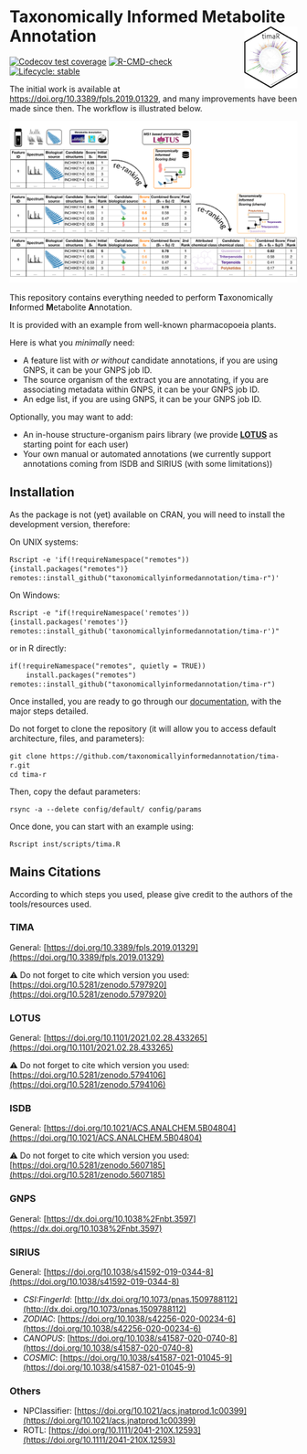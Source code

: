 # Taxonomically Informed Metabolite Annotation <img src='man/figures/logo.png' align="right" height="108" />

<!-- badges: start -->
[![Codecov test coverage](https://codecov.io/gh/taxonomicallyinformedannotation/tima-r/branch/main/graph/badge.svg)](https://app.codecov.io/gh/taxonomicallyinformedannotation/tima-r?branch=main)
[![R-CMD-check](https://github.com/taxonomicallyinformedannotation/tima-r/workflows/R-CMD-check/badge.svg)](https://github.com/taxonomicallyinformedannotation/tima-r/actions)
[![Lifecycle: stable](https://img.shields.io/badge/lifecycle-stable-brightgreen.svg)](https://lifecycle.r-lib.org/articles/stages.html#stable)
<!-- badges: end -->

The initial work is available at https://doi.org/10.3389/fpls.2019.01329, and many improvements have been made since then.
The workflow is illustrated below.

![Workflow](man/figures/tima.svg)

This repository contains everything needed to perform **T**axonomically **I**nformed **M**etabolite **A**nnotation.

It is provided with an example from well-known pharmacopoeia plants.

Here is what you *minimally* need:

- A feature list with *or without* candidate annotations, if you are using GNPS, it can be your GNPS job ID.
- The source organism of the extract you are annotating, if you are associating metadata within GNPS, it can be your
  GNPS job ID.
- An edge list, if you are using GNPS, it can be your GNPS job ID.

Optionally, you may want to add:

- An in-house structure-organism pairs library (we provide **[LOTUS](https://lotusnprod.github.io/lotus-manuscript)** as starting point for each user)
- Your own manual or automated annotations (we currently support annotations coming from ISDB and SIRIUS (with some limitations))

## Installation

As the package is not (yet) available on CRAN, you will need to install the development version, therefore:

On UNIX systems:
```shell
Rscript -e 'if(!requireNamespace("remotes")){install.packages("remotes")}
remotes::install_github("taxonomicallyinformedannotation/tima-r")'
```

On Windows:
```shell
Rscript -e "if(!requireNamespace('remotes')){install.packages('remotes')}
remotes::install_github('taxonomicallyinformedannotation/tima-r')"
```

or in R directly:

```shell
if(!requireNamespace("remotes", quietly = TRUE))
    install.packages("remotes")
remotes::install_github("taxonomicallyinformedannotation/tima-r")
```

Once installed, you are ready to go through our [documentation](https://taxonomicallyinformedannotation.github.io/tima-r/articles/), with the major steps detailed.

Do not forget to clone the repository (it will allow you to access default architecture, files, and parameters):

```shell
git clone https://github.com/taxonomicallyinformedannotation/tima-r.git
cd tima-r
```

Then, copy the defaut parameters:

```shell
rsync -a --delete config/default/ config/params
```

Once done, you can start with an example using:

```shell
Rscript inst/scripts/tima.R
```

## Mains Citations

According to which steps you used, please give credit to the authors of the tools/resources used.

### TIMA 
General: [https://doi.org/10.3389/fpls.2019.01329](https://doi.org/10.3389/fpls.2019.01329)

⚠️ Do not forget to cite which version you used: [https://doi.org/10.5281/zenodo.5797920](https://doi.org/10.5281/zenodo.5797920) 

### LOTUS
General: [https://doi.org/10.1101/2021.02.28.433265](https://doi.org/10.1101/2021.02.28.433265)

⚠️ Do not forget to cite which version you used: [https://doi.org/10.5281/zenodo.5794106](https://doi.org/10.5281/zenodo.5794106) 

### ISDB
General: [https://doi.org/10.1021/ACS.ANALCHEM.5B04804](https://doi.org/10.1021/ACS.ANALCHEM.5B04804)

⚠️ Do not forget to cite which version you used: [https://doi.org/10.5281/zenodo.5607185](https://doi.org/10.5281/zenodo.5607185) 

### GNPS
General: [https://dx.doi.org/10.1038%2Fnbt.3597](https://dx.doi.org/10.1038%2Fnbt.3597)

### SIRIUS
General: [https://doi.org/10.1038/s41592-019-0344-8](https://doi.org/10.1038/s41592-019-0344-8)
  - *CSI:FingerId*: [http://dx.doi.org/10.1073/pnas.1509788112](http://dx.doi.org/10.1073/pnas.1509788112)
  - *ZODIAC*: [https://doi.org/10.1038/s42256-020-00234-6](https://doi.org/10.1038/s42256-020-00234-6)
  - *CANOPUS*: [https://doi.org/10.1038/s41587-020-0740-8](https://doi.org/10.1038/s41587-020-0740-8)
  - *COSMIC*: [https://doi.org/10.1038/s41587-021-01045-9](https://doi.org/10.1038/s41587-021-01045-9)

### Others
- NPClassifier: [https://doi.org/10.1021/acs.jnatprod.1c00399](https://doi.org/10.1021/acs.jnatprod.1c00399)
- ROTL: [https://doi.org/10.1111/2041-210X.12593](https://doi.org/10.1111/2041-210X.12593) 
